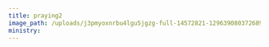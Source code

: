 ```yaml
---
title: praying2
image_path: /uploads/j3pmyoxnrbu4lgu5jgzg-full-14572821-1296390803726895-4001699022688465371-n.jpg
ministry:
---
```


